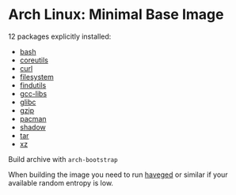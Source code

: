 Arch Linux: Minimal Base Image
=====

12 packages explicitly installed:

* [bash](https://www.archlinux.org/packages/core/x86_64/bash/)
* [coreutils](https://www.archlinux.org/packages/core/x86_64/coreutils/)
* [curl](https://www.archlinux.org/packages/core/x86_64/curl/)
* [filesystem](https://www.archlinux.org/packages/core/x86_64/filesystem/)
* [findutils](https://www.archlinux.org/packages/core/x86_64/findutils/)
* [gcc-libs](https://www.archlinux.org/packages/core/x86_64/gcc-libs/)
* [glibc](https://www.archlinux.org/packages/core/x86_64/glibc/)
* [gzip](https://www.archlinux.org/packages/core/x86_64/gzip/)
* [pacman](https://www.archlinux.org/packages/core/x86_64/pacman/)
* [shadow](https://www.archlinux.org/packages/core/x86_64/shadow/)
* [tar](https://www.archlinux.org/packages/core/x86_64/tar/)
* [xz](https://www.archlinux.org/packages/core/x86_64/xz/)

Build archive with `arch-bootstrap`

When building the image you need to run [haveged](https://wiki.archlinux.org/index.php/Haveged) or similar if your available random entropy is low.
